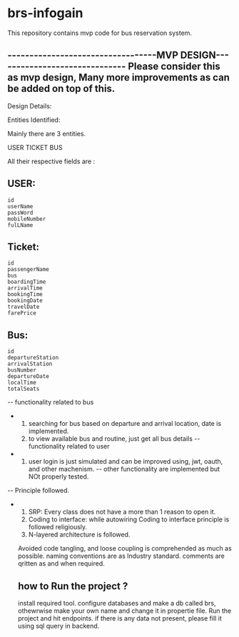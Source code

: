# brs-infogain
This repository contains mvp code for bus reservation system.



----------------------------------MVP DESIGN------------------------------
Please consider this as mvp design, Many more improvements as can be added on top of this.
-------------------------------------------------------------------------------------------


Design Details:


Entities Identified:

Mainly there are 3 entities.

USER
TICKET
BUS

All their respective fields are :

##  USER: 
    id
    userName
    passWord
    mobileNumber
    fulLName
##  Ticket:
    id 
    passengerName 
    bus 
    boardingTime 
    arrivalTime 
    bookingTime 
    bookingDate
    travelDate 
    farePrice 
##  Bus:
    id
    departureStation
    arrivalStation
    busNumber
    departureDate
    localTime
    totalSeats
-- functionality related to bus
- 1. searching for bus based on departure and arrival location, date is implemented.
  2. to view available bus and routine, just get all bus details
-- functionality related to user
- 1. user login is just simulated and can be improved using, jwt, oauth, and other machenism.
-- other functionality are implemented but NOt properly tested.

-- Principle followed.
- 1. SRP: Every class does not have a more than 1 reason to open it.
  2. Coding to interface: while autowiring Coding to interface principle is followed religiously.
  3. N-layered architecture is followed.


  Avoided code tangling, and loose coupling is comprehended as much as possible.
  naming conventions are as Industry standard.
  comments are qritten as and when required.



  ## how to Run the project ? 
  install required tool. 
  configure databases and make a db called brs, othewrwise make your own name and change it in propertie file.
  Run the project and hit endpoints.
  if there is any data not present, please fill it using sql query in backend.

  

